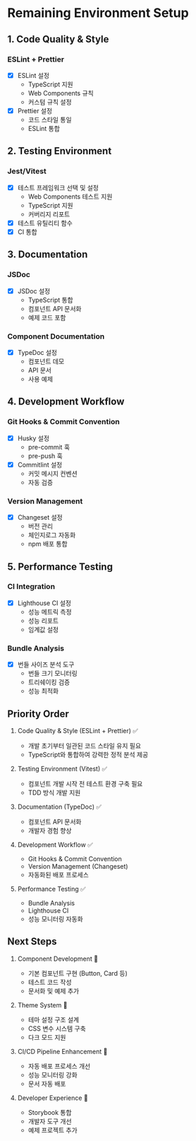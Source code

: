 # Remaining Environment Setup

## 1. Code Quality & Style
### ESLint + Prettier
- [x] ESLint 설정
  - TypeScript 지원
  - Web Components 규칙
  - 커스텀 규칙 설정
- [x] Prettier 설정
  - 코드 스타일 통일
  - ESLint 통합

## 2. Testing Environment
### Jest/Vitest
- [x] 테스트 프레임워크 선택 및 설정
  - Web Components 테스트 지원
  - TypeScript 지원
  - 커버리지 리포트
- [x] 테스트 유틸리티 함수
- [x] CI 통합

## 3. Documentation
### JSDoc
- [x] JSDoc 설정
  - TypeScript 통합
  - 컴포넌트 API 문서화
  - 예제 코드 포함

### Component Documentation
- [x] TypeDoc 설정
  - 컴포넌트 데모
  - API 문서
  - 사용 예제

## 4. Development Workflow
### Git Hooks & Commit Convention
- [x] Husky 설정
  - pre-commit 훅
  - pre-push 훅
- [x] Commitlint 설정
  - 커밋 메시지 컨벤션
  - 자동 검증

### Version Management
- [x] Changeset 설정
  - 버전 관리
  - 체인지로그 자동화
  - npm 배포 통합

## 5. Performance Testing
### CI Integration
- [x] Lighthouse CI 설정
  - 성능 메트릭 측정
  - 성능 리포트
  - 임계값 설정

### Bundle Analysis
- [x] 번들 사이즈 분석 도구
  - 번들 크기 모니터링
  - 트리쉐이킹 검증
  - 성능 최적화

## Priority Order
1. Code Quality & Style (ESLint + Prettier) ✅
   - 개발 초기부터 일관된 코드 스타일 유지 필요
   - TypeScript와 통합하여 강력한 정적 분석 제공

2. Testing Environment (Vitest) ✅
   - 컴포넌트 개발 시작 전 테스트 환경 구축 필요
   - TDD 방식 개발 지원

3. Documentation (TypeDoc) ✅
   - 컴포넌트 API 문서화
   - 개발자 경험 향상

4. Development Workflow ✅
   - Git Hooks & Commit Convention
   - Version Management (Changeset)
   - 자동화된 배포 프로세스

5. Performance Testing ✅
   - Bundle Analysis
   - Lighthouse CI
   - 성능 모니터링 자동화

## Next Steps
1. Component Development 🔄
   - 기본 컴포넌트 구현 (Button, Card 등)
   - 테스트 코드 작성
   - 문서화 및 예제 추가

2. Theme System 🔄
   - 테마 설정 구조 설계
   - CSS 변수 시스템 구축
   - 다크 모드 지원

3. CI/CD Pipeline Enhancement 🔄
   - 자동 배포 프로세스 개선
   - 성능 모니터링 강화
   - 문서 자동 배포

4. Developer Experience 🔄
   - Storybook 통합
   - 개발자 도구 개선
   - 예제 프로젝트 추가